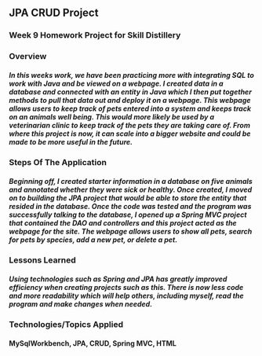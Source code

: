 ## JPA CRUD Project

### Week 9 Homework Project for Skill Distillery

### Overview

##### In this weeks work, we have been practicing more with integrating SQL to work with Java and be viewed on a webpage. I created data in a database and connected with an entity in Java which I then put together methods to pull that data out and deploy it on a webpage. This webpage allows users to keep track of pets entered into a system and keeps track on an animals well being. This would more likely be used by a veterinarian clinic to keep track of the pets they are taking care of. From where this project is now, it can scale into a bigger website and could be made to be more useful in the future.

### Steps Of The Application

##### Beginning off, I created  starter information in a database on five animals and annotated whether they were sick or healthy. Once created, I moved on to building the JPA project that would be able to store the entity that resided in the database. Once the code was tested and the program was successfully talking to the database, I opened up a Spring MVC project that contained the DAO and controllers and this project acted as the webpage for the site. The webpage allows users to show all pets, search for pets by species, add a new pet, or delete a pet.

### Lessons Learned

##### Using technologies such as Spring and JPA has greatly improved efficiency when creating projects such as this. There is now less code and more readability which will help others, including myself, read the program and make changes when needed.




### Technologies/Topics Applied

#### MySqlWorkbench, JPA, CRUD, Spring MVC, HTML  
